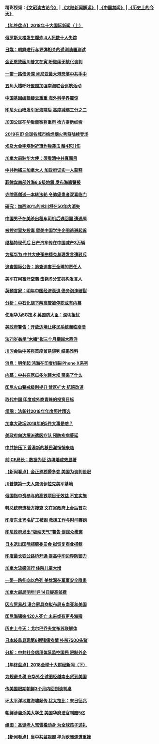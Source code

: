 #### 精彩视频：[《文昭谈古论今》](https://github.com/gfw-breaker/wenzhao/blob/master/README.md?t=12311531) | [《大陆新闻解读》](https://github.com/gfw-breaker/ntdtv-comedy/blob/master/README.md?t=12311531) | [《中国禁闻》](https://github.com/gfw-breaker/ntdtv-news/blob/master/README.md?t=12311531) | [《历史上的今天》](https://github.com/gfw-breaker/today-in-history/blob/master/README.md?t=12311531) 

#### [【年终盘点】2018年十大国际新闻（上）](../pages/nsc418/n10924773.md?t=12311531) 

#### [俄罗斯大楼发生爆炸 4人死数十人失踪](../pages/nsc418/n10943682.md?t=12311531) 

#### [日媒：朝鲜进行与导弹相关的遥测装置测试](../pages/nsc418/n10943525.md?t=12311531) 

#### [金正恩致函川普文在寅 盼继续无核化谈判](../pages/nsc418/n10943074.md?t=12311531) 

#### [一带一路债务深 肯尼亚最大港恐落中共手中](../pages/nsc418/n10942794.md?t=12311531) 

#### [五角大楼呼吁盟国加强南海联合巡航活动](../pages/nsc418/n10942310.md?t=12311531) 

#### [中国基因编辑疑云重重 海外科学界震惊](../pages/nsc418/n10940149.md?t=12311531) 

#### [印尼火山喷发引发海啸后 高度减缩三分之二](../pages/nsc418/n10941435.md?t=12311531) 

#### [加国公民在华贩毒案将重审 检方提新线索](../pages/nsc418/n10940613.md?t=12311531) 

#### [2019在即 全球各城市绚烂烟火秀将陆续登场](../pages/nsc418/n10940465.md?t=12311531) 

#### [埃及大金字塔附近遭炸弹袭击 酿4死11伤](../pages/nsc418/n10940511.md?t=12311531) 

#### [加拿大前驻华大使：须看清中共真面目](../pages/nsc418/n10940389.md?t=12311531) 

#### [中共拘捕三加拿大人 加政府证实一人获释](../pages/nsc418/n10939393.md?t=12311531) 

#### [菲律宾南部外海6.9级地震 发布海啸警报](../pages/nsc418/n10939652.md?t=12311531) 

#### [寺院高僧送一本转法轮 令肺癌患者双喜临门](../pages/nsc418/n10937173.md?t=12311531) 

#### [研究：加西80%的冰川将在50年内消失](../pages/nsc418/n10939068.md?t=12311531) 

#### [中国男子在美杀出租车司机后逃回国 遭通缉](../pages/nsc418/n10939162.md?t=12311531) 

#### [被控对室友投毒 留美中国学生企图逃避起诉](../pages/nsc418/n10939143.md?t=12311531) 

#### [继福特现代后 日产汽车传在中国减产3万辆](../pages/nsc418/n10938892.md?t=12311531) 

#### [为挺华为 中共大使歪曲捷克总理发言遭驳斥](../pages/nsc418/n10938867.md?t=12311531) 

#### [追查国际公告：追查迫害王全璋的责任人](../pages/nsc418/n10937997.md?t=12311531) 

#### [美军在阿富汗空袭 击毙IS分支机构发言人](../pages/nsc418/n10937943.md?t=12311531) 

#### [英预言家：明年中国经济衰退 债务泡沫破裂](../pages/nsc418/n10937862.md?t=12311531) 

#### [分析：中石化旗下两高管被停职或有内幕](../pages/nsc418/n10936480.md?t=12311531) 

#### [使用华为5G技术 英国防大臣：深切担忧](../pages/nsc418/n10936847.md?t=12311531) 

#### [美政府警告：开放边境让移民系统濒临崩溃](../pages/nsc418/n10936858.md?t=12311531) 

#### [法71岁翁坐“木桶”拟三个月横越大西洋](../pages/nsc418/n10936510.md?t=12311531) 

#### [川习会后中美将首度贸易谈判 结果难料](../pages/nsc418/n10936366.md?t=12311531) 

#### [消息：明年起 鸿海在印度组装iPhone X系列](../pages/nsc418/n10936455.md?t=12311531) 

#### [内幕：中共在厄瓜多尔建大坝 带来了什么](../pages/nsc418/n10936259.md?t=12311531) 

#### [印尼火山警戒级别提升 禁区扩大 航班改道](../pages/nsc418/n10936243.md?t=12311531) 

#### [取代中国 印度成外商青睐的投资目标](../pages/nsc418/n10935215.md?t=12311531) 

#### [组图：法新社2018年年度照片精选](../pages/nsc418/n10935213.md?t=12311531) 

#### [加拿大政坛2018年的5件大事是啥？](../pages/nsc418/n10934199.md?t=12311531) 

#### [美政府向边境派遣医疗队 预防疾病蔓延](../pages/nsc418/n10934482.md?t=12311531) 

#### [中共挤压下 香港新的移民潮悄悄来临](../pages/nsc418/n10934111.md?t=12311531) 

#### [前ICE局长：数据为证 边境墙成效显著](../pages/nsc418/n10934433.md?t=12311531) 

#### [【新闻看点】金正恩狡猾多变 美国为谈判设限](../pages/nsc418/n10934183.md?t=12311531) 

#### [川普携第一夫人突访伊拉克美军基地](../pages/nsc418/n10934352.md?t=12311531) 

#### [俄国指中资参与的高铁项目无效益 不宜实施](../pages/nsc418/n10934141.md?t=12311531) 

#### [韩总统府遭检方搜查 文在寅政府上台后首次](../pages/nsc418/n10933090.md?t=12311531) 

#### [印度东北15名矿工被困 救援工作与时间赛跑](../pages/nsc418/n10933676.md?t=12311531) 

#### [印尼政府发出“极端天气”警告 促民众撤离](../pages/nsc418/n10933470.md?t=12311531) 

#### [日本退出国际捕鲸委员会 拟恢复商业捕鲸](../pages/nsc418/n10933334.md?t=12311531) 

#### [印度最长铁公路桥开通 提高中印边界防御力](../pages/nsc418/n10932809.md?t=12311531) 

#### [加拿大流感流行 住院儿童大增](../pages/nsc418/n10932744.md?t=12311531) 

#### [一带一路伸向以色列 美忧潜在军事安全隐患](../pages/nsc418/n10932712.md?t=12311531) 

#### [加拿大邮局明年1月14日提高邮费](../pages/nsc418/n10932741.md?t=12311531) 

#### [因应贸易战 港台家具商拟布局东南亚和美国](../pages/nsc418/n10932654.md?t=12311531) 

#### [印尼海啸逾420人死亡 未来或有更多海啸](../pages/nsc418/n10932350.md?t=12311531) 

#### [历史上今天：戈尔巴乔夫宣布苏联解体](../pages/nsc418/n10932195.md?t=12311531) 

#### [日本岐阜县现第6例猪瘟疫情 扑杀7500头猪](../pages/nsc418/n10931585.md?t=12311531) 

#### [分析：中共社会信用体系监控国民 限制外企](../pages/nsc418/n10928781.md?t=12311531) 

#### [【年终盘点】2018全球十大财经新闻（下）](../pages/nsc418/n10918551.md?t=12311531) 

#### [为规避关税 在华外企试图经越南出货到美国](../pages/nsc418/n10931698.md?t=12311531) 

#### [传美国限期朝鲜3个月内回到谈判桌](../pages/nsc418/n10931073.md?t=12311531) 

#### [环太平洋地震海啸频传 犹太拉比：末日征兆](../pages/nsc418/n10931369.md?t=12311531) 

#### [朝鲜涉虐杀美大学生 美国华府法官判赔5亿](../pages/nsc418/n10931032.md?t=12311531) 

#### [组图：圣诞老人驾雪橇动身 为全球孩子送礼](../pages/nsc418/n10930732.md?t=12311531) 

#### [【新闻看点】当中共监视器 华为欧洲连遭重挫](../pages/nsc418/n10930646.md?t=12311531) 

